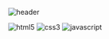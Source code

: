 ![header](https://capsule-render.vercel.app/api?type=venom&color=auto&height=200&section=header&text=Frontend&fontSize=50)

<img src="https://img.shields.io/badge/HTML5-orange?style=flat-square&logo=HTML5&logoColor=white" alt="html5" />
<img src="https://img.shields.io/badge/CSS3-blue?style=flat-square&logo=CSS3&logoColor=white" alt="css3" />
<img src="https://img.shields.io/badge/JAVASCRIPT-green?style=flat-square&logo=JAVASCRIPT&logoColor=white" alt="javascript" />
